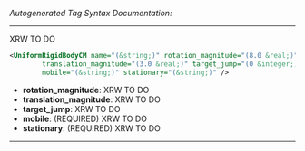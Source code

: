 <!-- THIS IS AN AUTOGENERATED FILE: Don't edit it directly, instead change the schema definition in the code itself. -->

_Autogenerated Tag Syntax Documentation:_

---
XRW TO DO

```xml
<UniformRigidBodyCM name="(&string;)" rotation_magnitude="(8.0 &real;)"
        translation_magnitude="(3.0 &real;)" target_jump="(0 &integer;)"
        mobile="(&string;)" stationary="(&string;)" />
```

-   **rotation_magnitude**: XRW TO DO
-   **translation_magnitude**: XRW TO DO
-   **target_jump**: XRW TO DO
-   **mobile**: (REQUIRED) XRW TO DO
-   **stationary**: (REQUIRED) XRW TO DO

---
